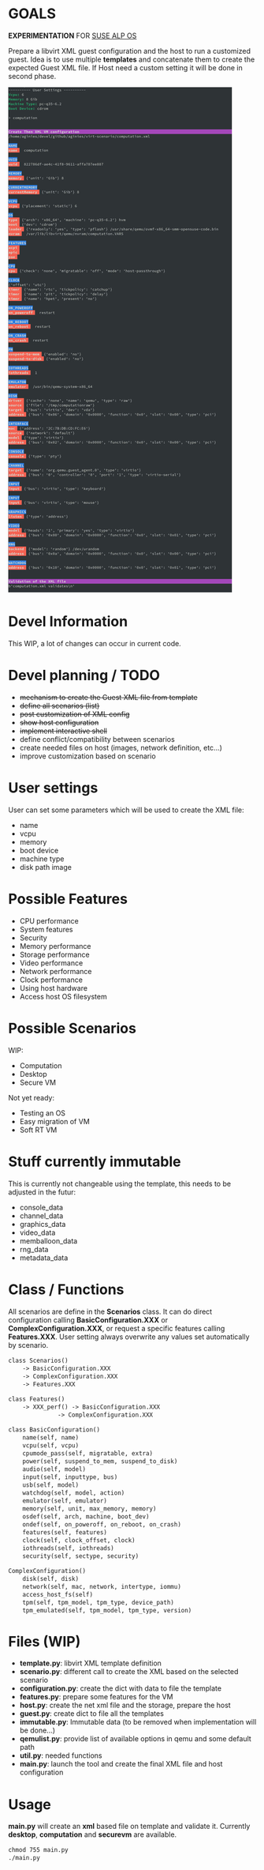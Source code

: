 # GOALS

**EXPERIMENTATION** FOR [SUSE ALP OS](https://documentation.suse.com/alp/all/)

Prepare a libvirt XML guest configuration and the host to run a customized guest.
Idea is to use multiple **templates** and concatenate them to create the
expected Guest XML file. If Host need a custom setting it will be done in second phase.

![image](virt-scenario.jpg)

# Devel Information

This WIP, a lot of changes can occur in current code.

# Devel planning / TODO

* ~~mechanism to create the Guest XML file from template~~
* ~~define all scenarios (list)~~
* ~~post customization of XML config~~
* ~~show host configuration~~
* ~~implement interactive shell~~
* define conflict/compatibility between scenarios
* create needed files on host (images, network definition, etc...)
* improve customization based on scenario

# User settings

User can set some parameters which will be used to create the XML file:
* name
* vcpu
* memory
* boot device
* machine type
* disk path image

# Possible Features

* CPU performance
* System features
* Security
* Memory performance
* Storage performance
* Video performance
* Network performance
* Clock performance
* Using host hardware
* Access host OS filesystem

# Possible Scenarios

WIP:
* Computation
* Desktop
* Secure VM

Not yet ready:
* Testing an OS
* Easy migration of VM
* Soft RT VM

# Stuff currently immutable

This is currently not changeable using the template, this needs to be
adjusted in the futur:
* console_data
* channel_data
* graphics_data
* video_data
* memballoon_data
* rng_data
* metadata_data

# Class / Functions

All scenarios are define in the **Scenarios** class. It can do direct
configuration calling **BasicConfiguration.XXX** or **ComplexConfiguration.XXX**,
or request a specific features calling **Features.XXX**. User setting always
overwrite any values set automatically by scenario.

```
class Scenarios()
	-> BasicConfiguration.XXX
	-> ComplexConfiguration.XXX
	-> Features.XXX
```

```
class Features()
	-> XXX_perf() -> BasicConfiguration.XXX
		      -> ComplexConfiguration.XXX
```

```
class BasicConfiguration()
	name(self, name)
	vcpu(self, vcpu)
	cpumode_pass(self, migratable, extra)
	power(self, suspend_to_mem, suspend_to_disk)
	audio(self, model)
	input(self, inputtype, bus)
	usb(self, model)
	watchdog(self, model, action)
	emulator(self, emulator)
	memory(self, unit, max_memory, memory)
	osdef(self, arch, machine, boot_dev)
	ondef(self, on_poweroff, on_reboot, on_crash)
	features(self, features)
	clock(self, clock_offset, clock)
	iothreads(self, iothreads)
	security(self, sectype, security)
```

```
ComplexConfiguration()
	disk(self, disk)
	network(self, mac, network, intertype, iommu)
	access_host_fs(self)
	tpm(self, tpm_model, tpm_type, device_path)
	tpm_emulated(self, tpm_model, tpm_type, version)
```

# Files (WIP)

* **template.py**: libvirt XML template definition
* **scenario.py**: different call to create the XML based on the selected scenario
* **configuration.py**: create the dict with data to file the template
* **features.py**: prepare some features for the VM
* **host.py**: create the net xml file and the storage, prepare the host
* **guest.py**: create dict to file all the templates
* **immutable.py**: Immutable data (to be removed when implementation will be done...)
* **qemulist.py**: provide list of available options in qemu and some default path
* **util.py**: needed functions
* **main.py**: launch the tool and create the final XML file and host configuration

# Usage

**main.py** will create an **xml** based file on template and validate it.
Currently **desktop**, **computation** and **securevm** are available.

```
chmod 755 main.py
./main.py
```
